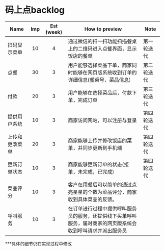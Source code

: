 # 码上点backlog

| Name | Imp | Est (week) | How to preview | Note |
|------|:---:|:----------:|----------------|------|
|扫码显示菜单|10|4|通过微信的扫一扫功能扫描餐桌上的二维码进入点餐界面，显示饭店的餐单|第一轮迭代|
|点餐|30|3|用户能够选择菜品下单，商家同时能够在网页版系统收到订单的详细信息(餐桌号，菜品信息)|第二轮迭代|
|付款|20|3|用户能够在选择菜品后，付款下单，完成订单|第三轮迭代|
|提供用户系统|10|3|商家访问网站，可以注册与登录|第四轮迭代|
|上传和更改菜单|20|3|商家能够上传并修改饭店的菜单，并同步更新到手机端|第四轮迭代|
|更新订单状态|10|3|商家能够更新订单的状态(接单，未完成，已完成)|第四轮迭代|
|菜品评分|10|3|客户在用餐后可以简单的通过点亮星星的个数为菜品评分，商家收到具体菜品的反馈。
|呼叫服务|10|3|在订单进行过程中提供呼叫服务员的服务，还提供线下买单呼叫服务，届时商家的网页版系统会收到呼叫请求并派出服务员

***具体的细节仍在实现过程中修改
